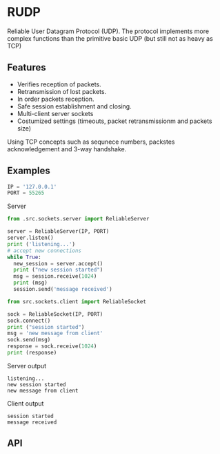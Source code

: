 # RUDP
Reliable User Datagram Protocol (UDP). The protocol implements more complex functions than the primitive basic UDP (but still not as heavy as TCP)

## Features
* Verifies reception of packets.
* Retransmission of lost packets.
* In order packets reception.
* Safe session establishment and closing.
* Multi-client server sockets
* Costumized settings (timeouts, packet retransmissionm and packets size)

Using TCP concepts such as sequnece numbers, packstes acknowledgement and 3-way handshake.

## Examples

```Python
IP = '127.0.0.1'
PORT = 55265

```

Server

```Python
from .src.sockets.server import ReliableServer

server = ReliableServer(IP, PORT)
server.listen()
print ('listening...')
# accept new connections
while True:
  new_session = server.accept()
  print ("new session started")
  msg = session.receive(1024)
  print (msg)
  session.send('message received')
```

```Python
from src.sockets.client import ReliableSocket

sock = ReliableSocket(IP, PORT)
sock.connect()
print ("session started")
msg = 'new message from client'
sock.send(msg)
response = sock.receive(1024)
print (response)
```

Server output
```
listening...
new session started
new message from client
```

Client output
```
session started
message received
```
## API
